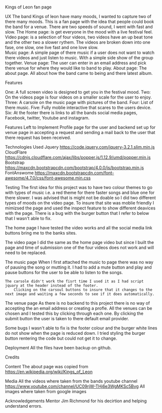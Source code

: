 Kings of Leon fan page

UX 
The band Kings of leon have many moods, I wanted to capture two of there many moods. This is a fan page with the idea that people could book the band 
for a venue. 
There are two speeds of sound, I went with fast and slow. 
The Home page: is get everyone in the mood with a live festival feel. 
Video page: is a selection of four videos, two videos have an up beat tone and the other two a slower rythem. The videos are broken down into one fase, one slow, one live fast and one love slow.  
Music page: A simple page of there music if a user does not want to watch there videos and just listen to music. With a simple side show of the group together. 
Venue page: The user can enter in an email address and pick there venue for where they would like to band to play. 
About page: The about page. All about how the band came to being and there latest album. 

Features

One: A full screen video is designed to get you in the festival mood. 
Two: On the videos page is four videos on a smaller scale for the user to enjoy. 
Three: A carsole on the music page with pictures of the band. 
Four: List of there music.
Five: Fully moblie interactive that scares to the users device. 
Six: At the footer there is links to all the bands social media pages, Facebook, twitter, Youtube and instagram. 

Features Left to Implement
Profile page for the user and backend set up for venue page in accepting a request and sending a mail back to the user that there request has been received. 

Technologies Used
Jquery
https://code.jquery.com/jquery-3.2.1.slim.min.js
CloudFlare 
https://cdnjs.cloudflare.com/ajax/libs/popper.js/1.12.9/umd/popper.min.js
Bootstrap
https://maxcdn.bootstrapcdn.com/bootstrap/4.0.0/js/bootstrap.min.js
FontAnswome 
https://maxcdn.bootstrapcdn.com/font-awesome/4.7.0/css/font-awesome.min.css

Testing
The first idea for this project was to have two colour themes to go with types of music i.e. a red theme for there faster songs and blue one for there slower. 
I was advised that is might not be doable so I did two different types of moods on the video page. 
To insure that site was moblie friendly 
    I mimizsed the page and used the inspect feature to show different deavices with the page.
    There is a bug with the burger button that I refer to below that I wasn't able to fix. 

The home page I have tested the video works and all the social media link buttons bring me to the banks sites. 

The video page I did the same as the home page video but since I built the page and time of submission one of the four videos does not work and will need to be replaced. 

The music page
    When I first attached the music to page there was no way of pausing the song or mutting it. 
    I had to add a mute button and play and pause buttons for the user to be able to listen to the songs. 
    
    The carsole didn't work the fisrt time I used it as I had script jquary at the header instead of the footer. 
        Clicking on the carsoul buttons to insure that it changes to the next image and waiting a few seconds to see if it does automatically. 

The venue page
    As there is no backend to this project there is no way of accepting the an email address or creating a profle.
    All the venues can be chosen and I tested this by clicking through each one. 
    By clicking the submit button the user is taken to there default email provider. 

Some bugs I wasn't able to fix is the footer colour and the burger white lines do not show when the page is reduced down. 
    I tried styling the burger button rentering the code but could not get it to change. 
    
Deployment
All the files have been backup on github.

Credits

Content
The about page was copied from https://en.wikipedia.org/wiki/Kings_of_Leon 

Media
All the videos where taken from the bands youtube channel 
    https://www.youtube.com/channel/UC09rjW-THj6e3WgMKSc5Bvg
All images where taken from google images
    
Acknowledgements
Mentor Jim Richmond for his decirtion and helping understand errors.  